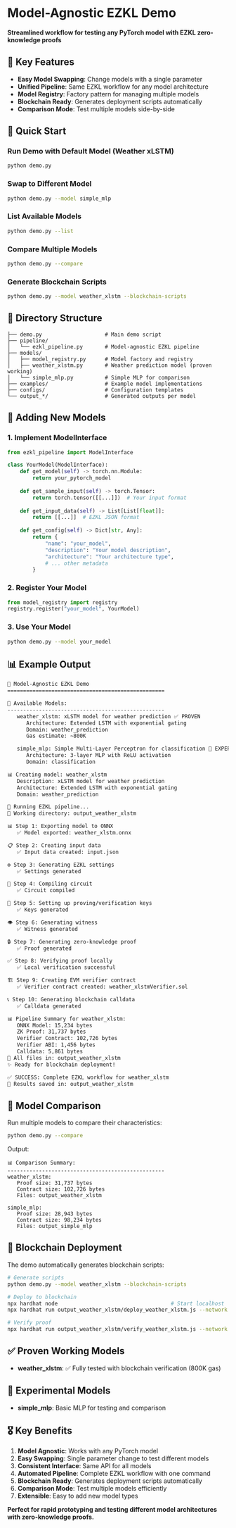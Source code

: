 # Model-Agnostic EZKL Demo

**Streamlined workflow for testing any PyTorch model with EZKL zero-knowledge proofs**

## 🎯 Key Features

- **Easy Model Swapping**: Change models with a single parameter
- **Unified Pipeline**: Same EZKL workflow for any model architecture
- **Model Registry**: Factory pattern for managing multiple models
- **Blockchain Ready**: Generates deployment scripts automatically
- **Comparison Mode**: Test multiple models side-by-side

## 🚀 Quick Start

### Run Demo with Default Model (Weather xLSTM)
```bash
python demo.py
```

### Swap to Different Model
```bash
python demo.py --model simple_mlp
```

### List Available Models
```bash
python demo.py --list
```

### Compare Multiple Models
```bash
python demo.py --compare
```

### Generate Blockchain Scripts
```bash
python demo.py --model weather_xlstm --blockchain-scripts
```

## 📁 Directory Structure

```
├── demo.py                    # Main demo script
├── pipeline/
│   └── ezkl_pipeline.py       # Model-agnostic EZKL pipeline
├── models/
│   ├── model_registry.py      # Model factory and registry
│   ├── weather_xlstm.py       # Weather prediction model (proven working)
│   └── simple_mlp.py          # Simple MLP for comparison
├── examples/                  # Example model implementations
├── configs/                   # Configuration templates
└── output_*/                  # Generated outputs per model
```

## 🔧 Adding New Models

### 1. Implement ModelInterface
```python
from ezkl_pipeline import ModelInterface

class YourModel(ModelInterface):
    def get_model(self) -> torch.nn.Module:
        return your_pytorch_model
    
    def get_sample_input(self) -> torch.Tensor:
        return torch.tensor([[...]])  # Your input format
    
    def get_input_data(self) -> List[List[float]]:
        return [[...]]  # EZKL JSON format
    
    def get_config(self) -> Dict[str, Any]:
        return {
            "name": "your_model",
            "description": "Your model description",
            "architecture": "Your architecture type",
            # ... other metadata
        }
```

### 2. Register Your Model
```python
from model_registry import registry
registry.register("your_model", YourModel)
```

### 3. Use Your Model
```bash
python demo.py --model your_model
```

## 📊 Example Output

```bash
🚀 Model-Agnostic EZKL Demo
==================================================

🔧 Available Models:
--------------------------------------------------
   weather_xlstm: xLSTM model for weather prediction ✅ PROVEN
      Architecture: Extended LSTM with exponential gating
      Domain: weather_prediction
      Gas estimate: ~800K

   simple_mlp: Simple Multi-Layer Perceptron for classification 🧪 EXPERIMENTAL
      Architecture: 3-layer MLP with ReLU activation
      Domain: classification

📊 Creating model: weather_xlstm
   Description: xLSTM model for weather prediction
   Architecture: Extended LSTM with exponential gating
   Domain: weather_prediction

🔄 Running EZKL pipeline...
📁 Working directory: output_weather_xlstm

📊 Step 1: Exporting model to ONNX
   ✅ Model exported: weather_xlstm.onnx

📋 Step 2: Creating input data
   ✅ Input data created: input.json

⚙️ Step 3: Generating EZKL settings
   ✅ Settings generated

🔧 Step 4: Compiling circuit
   ✅ Circuit compiled

🔐 Step 5: Setting up proving/verification keys
   ✅ Keys generated

👁️ Step 6: Generating witness
   ✅ Witness generated

🔒 Step 7: Generating zero-knowledge proof
   ✅ Proof generated

✅ Step 8: Verifying proof locally
   ✅ Local verification successful

🏗️ Step 9: Creating EVM verifier contract
   ✅ Verifier contract created: weather_xlstmVerifier.sol

📞 Step 10: Generating blockchain calldata
   ✅ Calldata generated

📊 Pipeline Summary for weather_xlstm:
   ONNX Model: 15,234 bytes
   ZK Proof: 31,737 bytes
   Verifier Contract: 102,726 bytes
   Verifier ABI: 1,456 bytes
   Calldata: 5,861 bytes
📁 All files in: output_weather_xlstm
✨ Ready for blockchain deployment!

✅ SUCCESS: Complete EZKL workflow for weather_xlstm
📁 Results saved in: output_weather_xlstm
```

## 🎯 Model Comparison

Run multiple models to compare their characteristics:

```bash
python demo.py --compare
```

Output:
```
📊 Comparison Summary:
--------------------------------------------------
weather_xlstm:
   Proof size: 31,737 bytes
   Contract size: 102,726 bytes
   Files: output_weather_xlstm

simple_mlp:
   Proof size: 28,943 bytes
   Contract size: 98,234 bytes
   Files: output_simple_mlp
```

## 🚀 Blockchain Deployment

The demo automatically generates blockchain scripts:

```bash
# Generate scripts
python demo.py --model weather_xlstm --blockchain-scripts

# Deploy to blockchain
npx hardhat node                                    # Start localhost
npx hardhat run output_weather_xlstm/deploy_weather_xlstm.js --network localhost

# Verify proof
npx hardhat run output_weather_xlstm/verify_weather_xlstm.js --network localhost
```

## ✅ Proven Working Models

- **weather_xlstm**: ✅ Fully tested with blockchain verification (800K gas)

## 🧪 Experimental Models

- **simple_mlp**: Basic MLP for testing and comparison

## 🎖️ Key Benefits

1. **Model Agnostic**: Works with any PyTorch model
2. **Easy Swapping**: Single parameter change to test different models
3. **Consistent Interface**: Same API for all models
4. **Automated Pipeline**: Complete EZKL workflow with one command
5. **Blockchain Ready**: Generates deployment scripts automatically
6. **Comparison Mode**: Test multiple models efficiently
7. **Extensible**: Easy to add new model types

**Perfect for rapid prototyping and testing different model architectures with zero-knowledge proofs.**